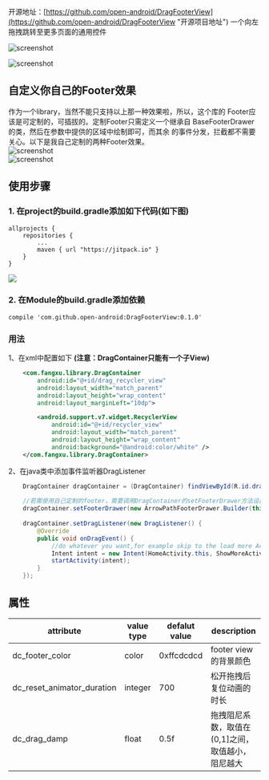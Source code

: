 
开源地址：[https://github.com/open-android/DragFooterView](https://github.com/open-android/DragFooterView "开源项目地址") 
一个向左拖拽跳转至更多页面的通用控件    


![screenshot](/DragFooterView/DragFooterView/screenshot/demo.gif)
 
 
![screenshot](/DragFooterView/DragFooterView/screenshot/inspiration.gif)  

## 自定义你自己的Footer效果   
作为一个library，当然不能只支持以上那一种效果啦，所以，这个库的
Footer应该是可定制的，可插拔的。定制Footer只需定义一个继承自
BaseFooterDrawer的类，然后在参数中提供的区域中绘制即可，而其余
的事件分发，拦截都不需要关心。以下是我自己定制的两种Footer效果。     
![screenshot](/DragFooterView/DragFooterView/screenshot/custom2.gif)     
![screenshot](/DragFooterView/DragFooterView/screenshot/custom1.gif)    

## 使用步骤

### 1. 在project的build.gradle添加如下代码(如下图)

	allprojects {
	    repositories {
	        ...
	        maven { url "https://jitpack.io" }
	    }
	}

![](http://oi5nqn6ce.bkt.clouddn.com/itheima/booster/code/jitpack.png)


### 2. 在Module的build.gradle添加依赖

    compile 'com.github.open-android:DragFooterView:0.1.0'

### 用法
1、在xml中配置如下 **(注意：DragContainer只能有一个子View)**
```xml
    <com.fangxu.library.DragContainer
        android:id="@+id/drag_recycler_view"
        android:layout_width="match_parent"
        android:layout_height="wrap_content"
        android:layout_marginLeft="10dp">

        <android.support.v7.widget.RecyclerView
            android:id="@+id/recycler_view"
            android:layout_width="match_parent"
            android:layout_height="wrap_content"
            android:background="@android:color/white" />
    </com.fangxu.library.DragContainer>
```
2、在java类中添加事件监听器DragListener
```java
    DragContainer dragContainer = (DragContainer) findViewById(R.id.drag_recycler_view);
    
    //若需使用自己定制的footer，需要调用DragContainer的setFooterDrawer方法设置定制的footer类，如下
    dragContainer.setFooterDrawer(new ArrowPathFooterDrawer.Builder(this, 0xff444444).setPathColor(0xffffffff).build());
    
    dragContainer.setDragListener(new DragListener() {
        @Override
        public void onDragEvent() {
            //do whatever you want,for example skip to the load more Activity.
            Intent intent = new Intent(HomeActivity.this, ShowMoreActivity.class);
            startActivity(intent);
        }
    });
```

## 属性
|attribute|value type|defalut value| description|
| --- | --- | --- | --- |
|dc_footer_color|color|0xffcdcdcd|footer view的背景颜色|
|dc_reset_animator_duration|integer|700|松开拖拽后复位动画的时长|
|dc_drag_damp|float|0.5f|拖拽阻尼系数，取值在(0,1]之间，取值越小，阻尼越大|


